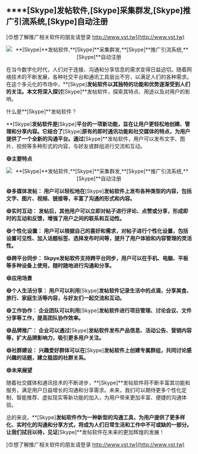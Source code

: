 ## ****[Skype]**发帖软件,**[Skype]**采集群发,**[Skype]**推广引流系统,**[Skype]**自动注册**

[😍想了解推广相关软件的朋友请登录 http://www.vst.tw](http://www.vst.tw)

 <center><img src="https://vst.tw/MP4/tuiguang/png/3.png" alt="**[Skype]**发帖软件,**[Skype]**采集群发,**[Skype]**推广引流系统,**[Skype]**自动注册"></center>

在当今数字化时代，人们对于连接、沟通和分享信息的需求变得日益迫切。随着网络技术的不断发展，各种社交平台和通讯工具层出不穷，以满足人们的各种需求。在这个多元化的市场中，**[Skype]**发帖软件以其独特的功能和优势逐渐受到人们的关注。本文将深入探讨**[Skype]**发帖软件，探索其特点、用途以及对用户的影响。

什么是**[Skype]**发帖软件？

**[Skype]**发帖软件是**[Skype]**平台的一项新功能，旨在让用户更轻松地创建、管理和分享内容。它结合了**[Skype]**原有的即时通讯功能和社交媒体的特点，为用户提供了一个全新的沟通平台。通过**[Skype]**发帖软件，用户可以发布文字、图片、视频等多种形式的内容，与好友或群组进行交流和互动。

**😄主要特点**

 <center><img src="https://vst.tw/MP4/tuiguang/png/1.png" alt="**[Skype]**发帖软件,**[Skype]**采集群发,**[Skype]**推广引流系统,**[Skype]**自动注册"></center>

**😄多媒体发帖： 用户可以轻松地在**[Skype]**发帖软件上发布各种类型的内容，包括文字、图片、视频、链接等，丰富了沟通的形式和内容。**

**😄实时互动： 发帖后，其他用户可以立即对帖子进行评论、点赞或分享，形成即时的互动和反馈，增强了用户之间的联系和互动性。**

**😄个性化设置： 用户可以根据自己的喜好和需求，对帖子进行个性化设置，包括设置可见性、加入话题标签、选择发布时间等，提升了用户体验和内容管理的灵活性。**

**😄跨平台同步： Skpye发帖软件支持跨平台同步，用户可以在手机、电脑、平板等多种设备上使用，随时随地进行沟通和分享。**

**😄应用场景**

**😄个人生活分享： 用户可以利用**[Skype]**发帖软件记录生活中的点滴，分享美食、旅行、家庭生活等内容，与好友们一起交流和互动。**

**😄工作协作： 企业团队可以利用**[Skype]**发帖软件进行项目管理、讨论会议、文件分享等工作，提高团队协作效率。**

**😄品牌推广： 企业可以通过**[Skype]**发帖软件发布产品信息、活动公告、营销内容等，扩大品牌影响力，吸引更多用户关注。**

**😄社群建设： 兴趣爱好群体可以在**[Skype]**发帖软件上创建专属群组，共同讨论感兴趣的话题，建立稳固的社群关系。**

**😄未来展望**

随着社交媒体和通讯技术的不断进步，**[Skype]**发帖软件将不断丰富其功能和服务，满足用户日益增长的沟通和分享需求。未来，我们可以期待更多个性化定制、智能推荐、虚拟现实等新功能的加入，为用户带来更加丰富、便捷的沟通体验。

总的来说，**[Skype]**发帖软件作为一种新型的沟通工具，为用户提供了更多样化、实时化的沟通和分享方式，将成为人们日常生活和工作中不可或缺的一部分。让我们拭目以待，见证**[Skype]**发帖软件在未来的更加辉煌的发展！

[😍想了解推广相关软件的朋友请登录 http://www.vst.tw](http://www.vst.tw)



